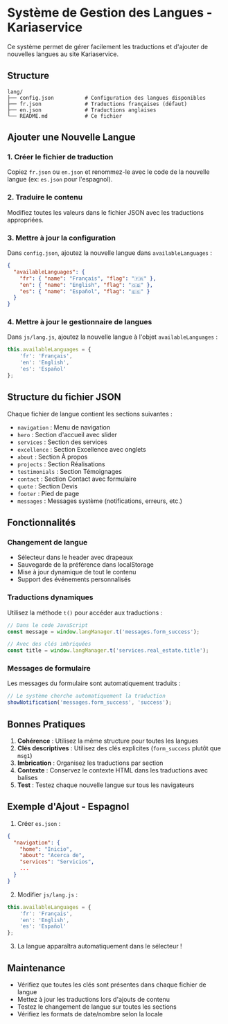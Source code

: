 # Système de Gestion des Langues - Kariaservice

Ce système permet de gérer facilement les traductions et d'ajouter de nouvelles langues au site Kariaservice.

## Structure

```
lang/
├── config.json          # Configuration des langues disponibles
├── fr.json              # Traductions françaises (défaut)
├── en.json              # Traductions anglaises
└── README.md            # Ce fichier
```

## Ajouter une Nouvelle Langue

### 1. Créer le fichier de traduction

Copiez `fr.json` ou `en.json` et renommez-le avec le code de la nouvelle langue (ex: `es.json` pour l'espagnol).

### 2. Traduire le contenu

Modifiez toutes les valeurs dans le fichier JSON avec les traductions appropriées.

### 3. Mettre à jour la configuration

Dans `config.json`, ajoutez la nouvelle langue dans `availableLanguages` :

```json
{
  "availableLanguages": {
    "fr": { "name": "Français", "flag": "🇫🇷" },
    "en": { "name": "English", "flag": "🇬🇧" },
    "es": { "name": "Español", "flag": "🇪🇸" }
  }
}
```

### 4. Mettre à jour le gestionnaire de langues

Dans `js/lang.js`, ajoutez la nouvelle langue à l'objet `availableLanguages` :

```javascript
this.availableLanguages = {
    'fr': 'Français',
    'en': 'English',
    'es': 'Español'
};
```

## Structure du fichier JSON

Chaque fichier de langue contient les sections suivantes :

- `navigation` : Menu de navigation
- `hero` : Section d'accueil avec slider
- `services` : Section des services
- `excellence` : Section Excellence avec onglets
- `about` : Section À propos
- `projects` : Section Réalisations
- `testimonials` : Section Témoignages
- `contact` : Section Contact avec formulaire
- `quote` : Section Devis
- `footer` : Pied de page
- `messages` : Messages système (notifications, erreurs, etc.)

## Fonctionnalités

### Changement de langue

- Sélecteur dans le header avec drapeaux
- Sauvegarde de la préférence dans localStorage
- Mise à jour dynamique de tout le contenu
- Support des événements personnalisés

### Traductions dynamiques

Utilisez la méthode `t()` pour accéder aux traductions :

```javascript
// Dans le code JavaScript
const message = window.langManager.t('messages.form_success');

// Avec des clés imbriquées
const title = window.langManager.t('services.real_estate.title');
```

### Messages de formulaire

Les messages du formulaire sont automatiquement traduits :

```javascript
// Le système cherche automatiquement la traduction
showNotification('messages.form_success', 'success');
```

## Bonnes Pratiques

1. **Cohérence** : Utilisez la même structure pour toutes les langues
2. **Clés descriptives** : Utilisez des clés explicites (`form_success` plutôt que `msg1`)
3. **Imbrication** : Organisez les traductions par section
4. **Contexte** : Conservez le contexte HTML dans les traductions avec balises
5. **Test** : Testez chaque nouvelle langue sur tous les navigateurs

## Exemple d'Ajout - Espagnol

1. Créer `es.json` :
```json
{
  "navigation": {
    "home": "Inicio",
    "about": "Acerca de",
    "services": "Servicios",
    ...
  }
}
```

2. Modifier `js/lang.js` :
```javascript
this.availableLanguages = {
    'fr': 'Français',
    'en': 'English',
    'es': 'Español'
};
```

3. La langue apparaîtra automatiquement dans le sélecteur !

## Maintenance

- Vérifiez que toutes les clés sont présentes dans chaque fichier de langue
- Mettez à jour les traductions lors d'ajouts de contenu
- Testez le changement de langue sur toutes les sections
- Vérifiez les formats de date/nombre selon la locale